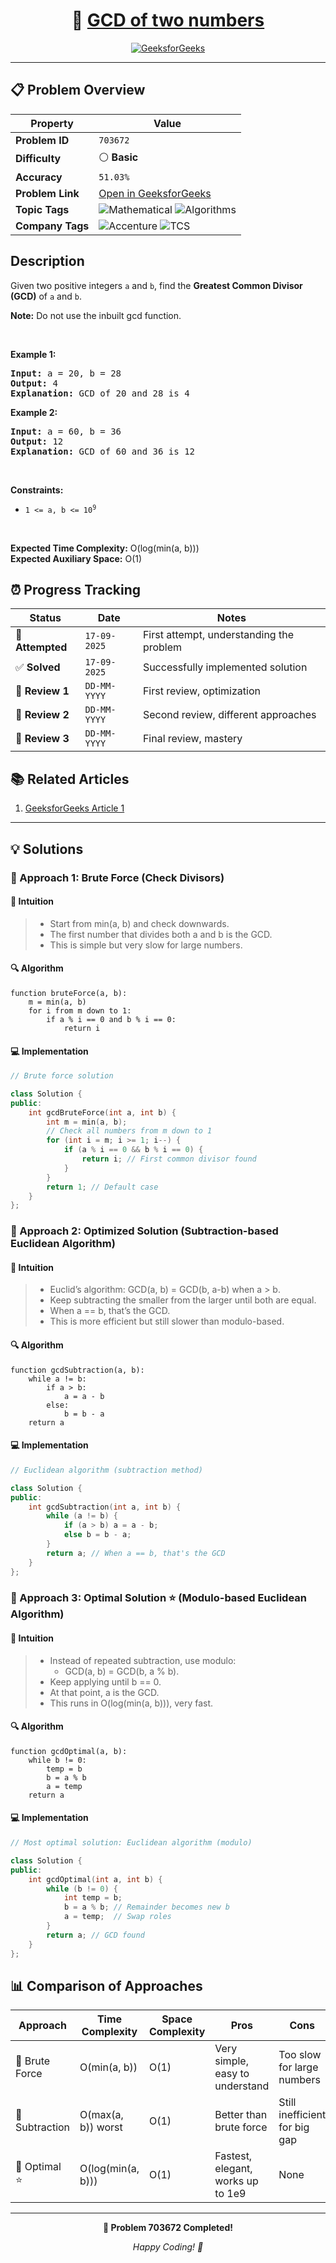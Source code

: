 <div align="center">

# 🧠 [GCD of two numbers](https://www.geeksforgeeks.org/problems/gcd-of-two-numbers3459/1)

[![GeeksforGeeks](https://img.shields.io/badge/GeeksforGeeks-Problem-0F9D58?style=for-the-badge&logo=geeksforgeeks&logoColor=white)](https://www.geeksforgeeks.org/problems/gcd-of-two-numbers3459/1)

</div>

---

## 📋 Problem Overview

| Property         | Value                                                                                                                                                             |
| ---------------- | ----------------------------------------------------------------------------------------------------------------------------------------------------------------- |
| **Problem ID**   | `703672`                                                                                                                                                          |
| **Difficulty**   | ⚪ **Basic**                                                                                                                                                      |
| **Accuracy**     | `51.03%`                                                                                                                                                          |
| **Problem Link** | [Open in GeeksforGeeks](https://www.geeksforgeeks.org/problems/gcd-of-two-numbers3459/1)                                                                          |
| **Topic Tags**   | ![Mathematical](https://img.shields.io/badge/-Mathematical-blue?style=flat-square) ![Algorithms](https://img.shields.io/badge/-Algorithms-blue?style=flat-square) |
| **Company Tags** | ![Accenture](https://img.shields.io/badge/-Accenture-orange?style=flat-square) ![TCS](https://img.shields.io/badge/-TCS-orange?style=flat-square)                 |

## Description

<!-- description:start -->

<p>Given two positive integers <code>a</code> and <code>b</code>, find the <strong>Greatest Common Divisor (GCD)</strong> of <code>a</code> and <code>b</code>.</p>

<p><strong>Note:</strong> Do not use the inbuilt gcd function.</p>

<p>&nbsp;</p>
<p><strong class="example">Example 1:</strong></p>

<pre>
<strong>Input:</strong> a = 20, b = 28
<strong>Output:</strong> 4
<strong>Explanation:</strong> GCD of 20 and 28 is 4
</pre>

<p><strong class="example">Example 2:</strong></p>

<pre>
<strong>Input:</strong> a = 60, b = 36
<strong>Output:</strong> 12
<strong>Explanation:</strong> GCD of 60 and 36 is 12
</pre>

<p>&nbsp;</p>
<p><strong>Constraints:</strong></p>

<ul>
  <li><code>1 &lt;= a, b &lt;= 10<sup>9</sup></code></li>
</ul>

<p>&nbsp;</p>
<p><strong>Expected Time Complexity:</strong> O(log(min(a, b)))<br>
<strong>Expected Auxiliary Space:</strong> O(1)</p>

<!-- description:end -->

## ⏰ Progress Tracking

| Status           | Date         | Notes                                    |
| ---------------- | ------------ | ---------------------------------------- |
| 🎯 **Attempted** | `17-09-2025` | First attempt, understanding the problem |
| ✅ **Solved**    | `17-09-2025` | Successfully implemented solution        |
| 🔄 **Review 1**  | `DD-MM-YYYY` | First review, optimization               |
| 🔄 **Review 2**  | `DD-MM-YYYY` | Second review, different approaches      |
| 🔄 **Review 3**  | `DD-MM-YYYY` | Final review, mastery                    |

## 📚 Related Articles

1. [GeeksforGeeks Article 1](https://www.geeksforgeeks.org/program-to-find-gcd-or-hcf-of-two-numbers/)

---

## 💡 Solutions

### 🥉 Approach 1: Brute Force (Check Divisors)

#### 📝 Intuition

> - Start from min(a, b) and check downwards.
> - The first number that divides both a and b is the GCD.
> - This is simple but very slow for large numbers.

#### 🔍 Algorithm

```pseudo
function bruteForce(a, b):
    m = min(a, b)
    for i from m down to 1:
        if a % i == 0 and b % i == 0:
            return i
```

#### 💻 Implementation

```cpp
// Brute force solution

class Solution {
public:
    int gcdBruteForce(int a, int b) {
        int m = min(a, b);
        // Check all numbers from m down to 1
        for (int i = m; i >= 1; i--) {
            if (a % i == 0 && b % i == 0) {
                return i; // First common divisor found
            }
        }
        return 1; // Default case
    }
};
```

### 🥈 Approach 2: Optimized Solution (Subtraction-based Euclidean Algorithm)

#### 📝 Intuition

> - Euclid’s algorithm: GCD(a, b) = GCD(b, a-b) when a > b.
> - Keep subtracting the smaller from the larger until both are equal.
> - When a == b, that’s the GCD.
> - This is more efficient but still slower than modulo-based.

#### 🔍 Algorithm

```pseudo
function gcdSubtraction(a, b):
    while a != b:
        if a > b:
            a = a - b
        else:
            b = b - a
    return a
```

#### 💻 Implementation

```cpp
// Euclidean algorithm (subtraction method)

class Solution {
public:
    int gcdSubtraction(int a, int b) {
        while (a != b) {
            if (a > b) a = a - b;
            else b = b - a;
        }
        return a; // When a == b, that's the GCD
    }
};
```

### 🥇 Approach 3: Optimal Solution ⭐ (Modulo-based Euclidean Algorithm)

#### 📝 Intuition

> - Instead of repeated subtraction, use modulo:
>   - GCD(a, b) = GCD(b, a % b).
> - Keep applying until b == 0.
> - At that point, a is the GCD.
> - This runs in O(log(min(a, b))), very fast.

#### 🔍 Algorithm

```pseudo
function gcdOptimal(a, b):
    while b != 0:
        temp = b
        b = a % b
        a = temp
    return a
```

#### 💻 Implementation

```cpp
// Most optimal solution: Euclidean algorithm (modulo)

class Solution {
public:
    int gcdOptimal(int a, int b) {
        while (b != 0) {
            int temp = b;
            b = a % b; // Remainder becomes new b
            a = temp;  // Swap roles
        }
        return a; // GCD found
    }
};
```

## 📊 Comparison of Approaches

| Approach       | Time Complexity    | Space Complexity | Pros                              | Cons                          |
| -------------- | ------------------ | ---------------- | --------------------------------- | ----------------------------- |
| 🥉 Brute Force | O(min(a, b))       | O(1)             | Very simple, easy to understand   | Too slow for large numbers    |
| 🥈 Subtraction | O(max(a, b)) worst | O(1)             | Better than brute force           | Still inefficient for big gap |
| 🥇 Optimal ⭐  | O(log(min(a, b)))  | O(1)             | Fastest, elegant, works up to 1e9 | None                          |

---

<div align="center">

**🎯 Problem 703672 Completed!**

_Happy Coding! 🚀_

</div>
